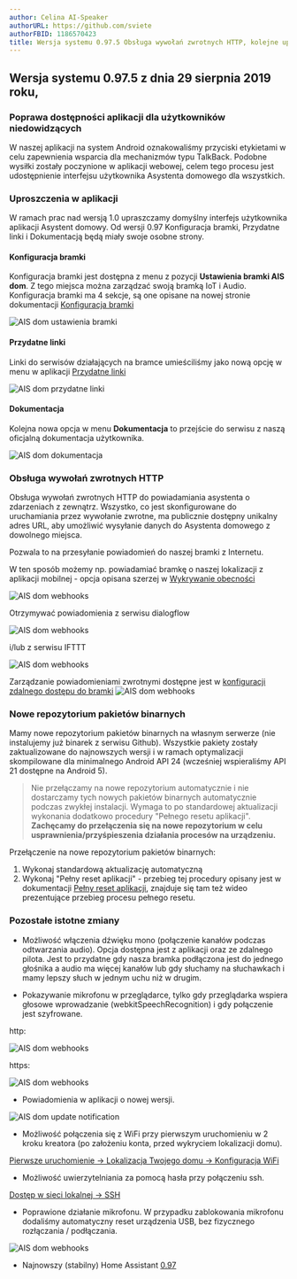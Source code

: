 ```yaml
---
author: Celina AI-Speaker
authorURL: https://github.com/sviete
authorFBID: 1186570423
title: Wersja systemu 0.97.5 Obsługa wywołań zwrotnych HTTP, kolejne uproszczenia w aplikacji
---
```


## Wersja systemu 0.97.5 z dnia 29 sierpnia 2019 roku,

### Poprawa dostępności aplikacji dla użytkowników niedowidzących

W naszej aplikacji na system Android oznakowaliśmy przyciski etykietami w celu zapewnienia wsparcia dla mechanizmów typu TalkBack.
Podobne wysiłki zostały poczynione w aplikacji webowej, celem tego procesu jest udostępnienie interfejsu użytkownika Asystenta domowego dla wszystkich.

### Uproszczenia w aplikacji

W ramach prac nad wersją 1.0 upraszczamy domyślny interfejs użytkownika aplikacji Asystent domowy. 
Od wersji 0.97 Konfiguracja bramki, Przydatne linki i Dokumentacją będą miały swoje osobne strony.

#### Konfiguracja bramki

Konfiguracja bramki jest dostępna z menu z pozycji **Ustawienia bramki AIS dom**. Z tego miejsca można zarządzać swoją bramką IoT i Audio.
Konfiguracja bramki ma 4 sekcje, są one opisane na nowej stronie dokumentacji [Konfiguracja bramki](/AIS-docs/docs/en/ais_bramka_configuration) 

![AIS dom ustawienia bramki](/AIS-docs/img/en/frontend/ais_dom_gate_settings_voice.png)


<!--truncate-->

#### Przydatne linki 

Linki do serwisów działających na bramce umieściliśmy jako nową opcję w menu w aplikacji [Przydatne linki](/AIS-docs/docs/en/ais_bramka_services)

![AIS dom przydatne linki](/AIS-docs/img/en/frontend/ais_dom_links.png)


#### Dokumentacja

Kolejna nowa opcja w menu **Dokumentacja** to przejście do serwisu z naszą oficjalną dokumentacja użytkownika.

![AIS dom dokumentacja](/AIS-docs/img/en/frontend/ais_dom_docs.png)



### Obsługa wywołań zwrotnych HTTP

Obsługa wywołań zwrotnych HTTP do powiadamiania asystenta o zdarzeniach z zewnątrz. 
Wszystko, co jest skonfigurowane do uruchamiania przez wywołanie zwrotne, ma publicznie dostępny unikalny adres URL, aby umożliwić wysyłanie danych do Asystenta domowego z dowolnego miejsca.

Pozwala to na przesyłanie powiadomień do naszej bramki z Internetu. 

W ten sposób możemy np. powiadamiać bramkę o naszej lokalizacji z aplikacji mobilnej - opcja opisana szerzej w [Wykrywanie obecności](/AIS-docs/docs/en/ais_bramka_presence_detection.html)

![AIS dom webhooks](/AIS-docs/img/en/frontend/integration_owntracks.png)

Otrzymywać powiadomienia z serwisu dialogflow

![AIS dom webhooks](/AIS-docs/img/en/frontend/integration_dialogflow.png)

i/lub z serwisu IFTTT

![AIS dom webhooks](/AIS-docs/img/en/frontend/integration_ifttt.png)

Zarządzanie powiadomieniami zwrotnymi dostępne jest w [konfiguracji zdalnego dostępu do bramki](/AIS-docs/docs/en/ais_bramka_configuration.html#konfiguracja-zdalnego-dostępu-do-bramki)
![AIS dom webhooks](/AIS-docs/img/en/frontend/ais_dom_webhooks.png)

### Nowe repozytorium pakietów binarnych

Mamy nowe repozytorium pakietów binarnych na własnym serwerze (nie instalujemy już binarek z serwisu Github). Wszystkie pakiety zostały zaktualizowane do najnowszych wersji i w ramach optymalizacji skompilowane dla minimalnego Android API 24 (wcześniej wspieraliśmy API 21 dostępne na Android 5).

> Nie przełączamy na nowe repozytorium automatycznie i nie dostarczamy tych nowych pakietów binarnych automatycznie podczas zwykłej instalacji. Wymaga to po standardowej aktualizacji wykonania dodatkowo procedury "Pełnego resetu aplikacji". **Zachęcamy do przełączenia się na nowe repozytorium w celu usprawnienia/przyśpieszenia działania procesów na urządzeniu.**

Przełączenie na nowe repozytorium pakietów binarnych:
1. Wykonaj standardową aktualizację automatyczną
2. Wykonaj "Pełny reset aplikacji" - przebieg tej procedury opisany jest w dokumentacji [Pełny reset aplikacji](/AIS-docs/docs/en/ais_bramka_reset_ais_step_by_step.html), znajduje się tam też wideo prezentujące przebieg procesu pełnego resetu.


### Pozostałe istotne zmiany

- Możliwość włączenia dźwięku mono (połączenie kanałów podczas odtwarzania audio).
Opcja dostępna jest z aplikacji oraz ze zdalnego pilota. Jest to przydatne gdy nasza bramka podłączona jest do jednego głośnika a audio ma więcej kanałów lub gdy słuchamy na słuchawkach i mamy lepszy słuch w jednym uchu niż w drugim. 

- Pokazywanie mikrofonu w przeglądarce, tylko gdy przeglądarka wspiera głosowe wprowadzanie (webkitSpeechRecognition) i gdy połączenie jest szyfrowane.

http:

![AIS dom webhooks](/AIS-docs/img/en/blog/no_mic_http.png)

https:

![AIS dom webhooks](/AIS-docs/img/en/blog/yes_mic_https.png)

- Powiadomienia w aplikacji o nowej wersji.

![AIS dom update notification](/AIS-docs/img/en/blog/update_notification.png)

- Możliwość połączenia się z WiFi przy pierwszym uruchomieniu w 2 kroku kreatora (po założeniu konta, przed wykryciem lokalizacji domu).

[Pierwsze uruchomienie -> Lokalizacja Twojego domu -> Konfiguracja WiFi](/AIS-docs/docs/en/ais_bramka_first_run.html#lokalizacja-twojego-domu)

- Możliwość uwierzytelniania za pomocą hasła przy połączeniu ssh.

[Dostęp w sieci lokalnej -> SSH](/AIS-docs/docs/en/next/ais_bramka_remote_ssh.html#autentykacja-za-pomocą-hasła)

- Poprawione działanie mikrofonu. W przypadku zablokowania mikrofonu dodaliśmy automatyczny reset urządzenia USB, bez fizycznego rozłączania / podłączania.

![AIS dom webhooks](/AIS-docs/img/en/blog/repo_update.png)

- Najnowszy (stabilny) Home Assistant <a href="https://www.home-assistant.io/blog/2019/08/07/release-97/" target="_blank">0.97</a>